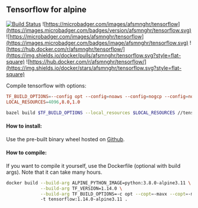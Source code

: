 ## Tensorflow for alpine

[![Build Status](https://img.shields.io/endpoint.svg?url=https%3A%2F%2Factions-badge.atrox.dev%2FAfsmNGhr%2Falpine-tensorflow%2Fbadge&style=flat)](https://actions-badge.atrox.dev/AfsmNGhr/alpine-tensorflow/goto)
![https://microbadger.com/images/afsmnghr/tensorflow](https://images.microbadger.com/badges/version/afsmnghr/tensorflow.svg)
![https://microbadger.com/images/afsmnghr/tensorflow](https://images.microbadger.com/badges/image/afsmnghr/tensorflow.svg)
![https://hub.docker.com/r/afsmnghr/tensorflow/](https://img.shields.io/docker/pulls/afsmnghr/tensorflow.svg?style=flat-square)
![https://hub.docker.com/r/afsmnghr/tensorflow/](https://img.shields.io/docker/stars/afsmnghr/tensorflow.svg?style=flat-square)

Compile tensorflow with options:

```conf
TF_BUILD_OPTIONS=--config opt --config=noaws --config=nogcp --config=nohdfs --config=nonccl
LOCAL_RESOURCES=4096,8.0,1.0
```

```sh
bazel build $TF_BUILD_OPTIONS --local_resources $LOCAL_RESOURCES //tensorflow/tools/pip_package:build_pip_package
```

#### How to install:

Use the pre-built binary wheel hosted on [Github](https://github.com/AfsmNGhr/alpine-tensorflow/releases).

#### How to compile:

If you want to compile it yourself, use the Dockerfile (optional with build args). Note that it can take many hours.

```sh
docker build --build-arg ALPINE_PYTHON_IMAGE=python:3.8.0-alpine3.11 \
             --build-arg TF_VERSION=1.14.0 \
             --build-arg TF_BUILD_OPTIONS=-c opt --copt=-mavx --copt=-mavx2 --copt=-mfma --copt=-mfpmath=both --copt=-msse4.2
             -t tensorflow:1.14.0-alpine3.11 .
```
